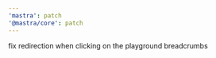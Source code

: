 ```yaml
---
'mastra': patch
'@mastra/core': patch
---
```


fix redirection when clicking on the playground breadcrumbs
